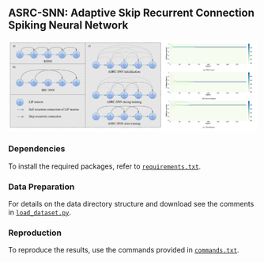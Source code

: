 ## ASRC-SNN: Adaptive Skip Recurrent Connection Spiking Neural Network
![本地图片](ASRC-SNN.png)
### Dependencies
To install the required packages, refer to [`requirements.txt`](requirements.txt).

### Data Preparation
For details on the data directory structure and download see the comments in [`load_dataset.py`](load_dataset.py).

### Reproduction
To reproduce the results, use the commands provided in [`commands.txt`](commands.txt).
